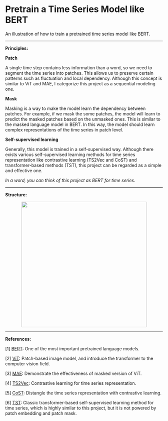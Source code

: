 # Pretrain a Time Series Model like BERT

An illustration of how to train a pretrained time series model like BERT.

---
**Principles:**

**Patch**

A single time step contains less information than a word, so we need to segment the time series into patches. This allows us to preserve certain patterns such as fluctuation and local dependency. Although this concept is similar to ViT and MAE, I categorize this project as a sequential modeling one.

**Mask**

Masking is a way to make the model learn the dependency between patches. For example, if we mask the some patches, the model will learn to predict the masked patches based on the unmasked ones. This is similar to the masked language model in BERT. In this way, the model should learn complex representations of the time series in patch level.

**Self-supervised learning**

Generally, this model is trained in a self-supervised way. Although there exists various self-supervised learning methods for time series representation like contrastive learning (TS2Vec and CoST) and transformer-based methods (TST), this project can be regarded as a simple and effective one.

*In a word, you can think of this project as BERT for time series.*

---
**Structure:**

<div align=center> <image src="./assets/PTSM.png" width="400px"> </div>



---
**References:**

[1] [BERT](https://arxiv.org/abs/1810.04805): One of the most important pretrained language models.

[2] [ViT](https://arxiv.org/abs/2010.11929): Patch-based image model, and introduce the transformer to the computer vision field.

[3] [MAE](https://arxiv.org/abs/2111.06377): Demonstrate the effectiveness of masked version of ViT.

[4] [TS2Vec](https://arxiv.org/abs/2106.10466): Contrastive learning for time series representation.

[5] [CoST](https://arxiv.org/abs/2202.01575): Distangle the time series representation with contrastive learning.

[6] [TST](https://arxiv.org/abs/2010.02803): Classic transformer-based self-supervised learning method for time series, which is highly similar to this project, but it is not powered by patch embedding and patch mask.